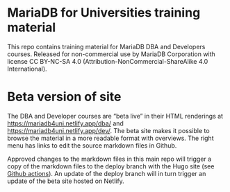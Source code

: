# MariaDB for Universities training material 

This repo contains training material for MariaDB DBA and Developers courses. Released for non-commercial use by MariaDB Corporation with license CC BY-NC-SA 4.0 (Attribution-NonCommercial-ShareAlike 4.0 International).

# Beta version of site

The DBA and Developer courses are “beta live” in their HTML renderings at https://mariadb4uni.netlify.app/dba/ and https://mariadb4uni.netlify.app/dev/. The beta site makes it possible to browse the material in a more readable format with overviews. The right menu has links to edit the source markdown files in Github.

Approved changes to the markdown files in this main repo will trigger a copy of the markdown files to the deploy branch with the Hugo site (see [Github actions](https://github.com/MariaDB/mariadb-for-universities/actions)). An update of the deploy branch will in turn trigger an update of the beta site hosted on Netlify. 
